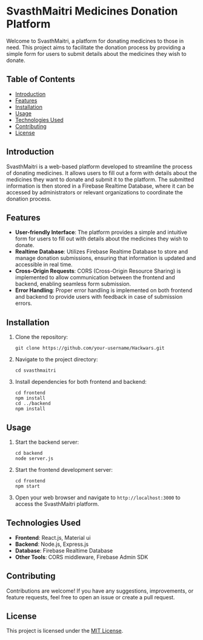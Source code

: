 # SvasthMaitri Medicines Donation Platform

Welcome to SvasthMaitri, a platform for donating medicines to those in need. This project aims to facilitate the donation process by providing a simple form for users to submit details about the medicines they wish to donate.

## Table of Contents

- [Introduction](#introduction)
- [Features](#features)
- [Installation](#installation)
- [Usage](#usage)
- [Technologies Used](#technologies-used)
- [Contributing](#contributing)
- [License](#license)

## Introduction

SvasthMaitri is a web-based platform developed to streamline the process of donating medicines. It allows users to fill out a form with details about the medicines they want to donate and submit it to the platform. The submitted information is then stored in a Firebase Realtime Database, where it can be accessed by administrators or relevant organizations to coordinate the donation process.

## Features

- **User-friendly Interface**: The platform provides a simple and intuitive form for users to fill out with details about the medicines they wish to donate.
- **Realtime Database**: Utilizes Firebase Realtime Database to store and manage donation submissions, ensuring that information is updated and accessible in real time.
- **Cross-Origin Requests**: CORS (Cross-Origin Resource Sharing) is implemented to allow communication between the frontend and backend, enabling seamless form submission.
- **Error Handling**: Proper error handling is implemented on both frontend and backend to provide users with feedback in case of submission errors.

## Installation

1. Clone the repository:
   ```
   git clone https://github.com/your-username/Hackwars.git
   ```
2. Navigate to the project directory:
   ```
   cd svasthmaitri
   ```
3. Install dependencies for both frontend and backend:
   ```
   cd frontend
   npm install
   cd ../backend
   npm install
   ```

## Usage

1. Start the backend server:
   ```
   cd backend
   node server.js
   ```
2. Start the frontend development server:
   ```
   cd frontend
   npm start
   ```
3. Open your web browser and navigate to `http://localhost:3000` to access the SvasthMaitri platform.

## Technologies Used

- **Frontend**: React.js, Material ui
- **Backend**: Node.js, Express.js
- **Database**: Firebase Realtime Database
- **Other Tools**: CORS middleware, Firebase Admin SDK

## Contributing

Contributions are welcome! If you have any suggestions, improvements, or feature requests, feel free to open an issue or create a pull request.

## License

This project is licensed under the [MIT License](LICENSE).
